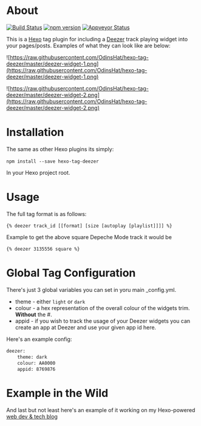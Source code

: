 # About

[![Build Status](https://travis-ci.org/OdinsHat/hexo-tag-deezer.svg?branch=master)](https://travis-ci.org/OdinsHat/hexo-tag-deezer) [![npm version](https://badge.fury.io/js/hexo-tag-deezer.svg)](https://badge.fury.io/js/hexo-tag-deezer) [![Appveyor Status](https://ci.appveyor.com/api/projects/status/github/OdinsHat/hexo-tag-deezer?branch=master&svg=true)](https://ci.appveyor.com/project/OdinsHat/hexo-tag-deezer/branch/master)

This is a [Hexo](https://hexo.io) tag plugin for including a [Deezer](http://www.deezer.com) track playing widget into your pages/posts. Examples of what they can look like are below:

![https://raw.githubusercontent.com/OdinsHat/hexo-tag-deezer/master/deezer-widget-1.png](https://raw.githubusercontent.com/OdinsHat/hexo-tag-deezer/master/deezer-widget-1.png)

![https://raw.githubusercontent.com/OdinsHat/hexo-tag-deezer/master/deezer-widget-2.png](https://raw.githubusercontent.com/OdinsHat/hexo-tag-deezer/master/deezer-widget-2.png)

# Installation
The same as other Hexo plugins its simply:

```npm install --save hexo-tag-deezer```

In your Hexo project root.

# Usage

The full tag format is as follows:

```
{% deezer track_id [[format] [size [autoplay [playlist]]]] %}
```

Example to get the above square Depeche Mode track it would be 

```
{% deezer 3135556 square %}
```

# Global Tag Configuration

There's just 3 global variables you can set in yoru main _config.yml.

* theme - either `light` or `dark`
* colour - a hex representation of the overall colour of the widgets trim. **Without** the #.
* appid - if you wish to track the usage of your Deezer widgets you can create an app at Deezer and use your given app id here.

Here's an example config:

```
deezer:
    theme: dark
    colour: AA0000
    appid: 8769876
```

# Example in the Wild
And last but not least here's an example of it working on my Hexo-powered [web dev & tech blog](https://www.strawdogs.co/2015/07/Hexo-Deezer-Tag-Plugin/)
